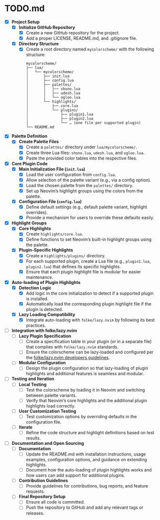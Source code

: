 # TODO.md

- [X] **Project Setup**
  - [X] **Initialize GitHub Repository**
    - [X] Create a new GitHub repository for the project.
    - [X] Add a proper LICENSE, README.md, and .gitignore file.
  - [X] **Directory Structure**
    - [X] Create a root directory named `mycolorscheme/` with the following structure:
      ```
      mycolorscheme/
      ├── lua/
      │   └── mycolorscheme/
      │       ├── init.lua
      │       ├── config.lua
      │       ├── palettes/
      │       │   ├── shono.lua
      │       │   ├── udesh.lua
      │       │   └── ogloo.lua
      │       └── highlights/
      │           ├── core.lua
      │           └── plugins/
      │               ├── plugin1.lua
      │               ├── plugin2.lua
      │               └── … (one file per supported plugin)
      └── README.md
      ```

- [x] **Palette Definition**
  - [x] **Create Palette Files**
    - [x] Create a `palettes/` directory under `lua/mycolorscheme/`.
    - [x] Create three Lua files: `shono.lua`, `udesh.lua`, and `ogloo.lua`.
    - [x] Paste the provided color tables into the respective files.

- [x] **Core Plugin Code**
  - [x] **Main Initialization File (`init.lua`)**
    - [x] Load the user configuration from `config.lua`.
    - [x] Allow selection of the palette variant (e.g., via a config option).
    - [x] Load the chosen palette from the `palettes/` directory.
    - [x] Set up Neovim’s highlight groups using the colors from the palette.
  - [x] **Configuration File (`config.lua`)**
    - [x] Define default settings (e.g., default palette variant, highlight overrides).
    - [x] Provide a mechanism for users to override these defaults easily.

- [x] **Highlight Groups**
  - [x] **Core Highlights**
    - [x] Create `highlights/core.lua`.
    - [x] Define functions to set Neovim’s built-in highlight groups using the palette.
  - [x] **Plugin-Specific Highlights**
    - [x] Create a `highlights/plugins/` directory.
    - [x] For each supported plugin, create a Lua file (e.g., `plugin1.lua`, `plugin2.lua`) that defines its specific highlights.
    - [x] Ensure that each plugin highlight file is modular for easier maintenance.

- [x] **Auto-loading of Plugin Highlights**
  - [x] **Detection Logic**
    - [x] Add logic in the core initialization to detect if a supported plugin is installed.
    - [x] Automatically load the corresponding plugin highlight file if the plugin is detected.
  - [x] **Lazy Loading Compatibility**
    - [x] Integrate auto-loading with `folke/lazy.nvim` by following its best practices.

- [ ] **Integration with folke/lazy.nvim**
  - [ ] **Lazy Plugin Specification**
    - [ ] Create a specification table in your plugin (or in a separate file) that complies with `folke/lazy.nvim` standards.
    - [ ] Ensure the colorscheme can be lazy-loaded and configured per the [folke/lazy.nvim developers guidelines](https://lazy.folke.io/developers).
  - [ ] **Modular Configuration**
    - [ ] Design the plugin configuration so that lazy-loading of plugin highlights and additional features is seamless and modular.

- [ ] **Testing and Iteration**
  - [ ] **Local Testing**
    - [ ] Test the colorscheme by loading it in Neovim and switching between palette variants.
    - [ ] Verify that Neovim’s core highlights and the additional plugin highlights load correctly.
  - [ ] **User Customization Testing**
    - [ ] Test customization options by overriding defaults in the configuration file.
  - [ ] **Iterate**
    - [ ] Refine the code structure and highlight definitions based on test results.

- [ ] **Documentation and Open Sourcing**
  - [ ] **Documentation**
    - [ ] Update the README.md with installation instructions, usage examples, configuration options, and guidance on extending highlights.
    - [ ] Document how the auto-loading of plugin highlights works and how users can add support for additional plugins.
  - [ ] **Contribution Guidelines**
    - [ ] Provide guidelines for contributions, bug reports, and feature requests.
  - [ ] **Final Repository Setup**
    - [ ] Ensure all code is committed.
    - [ ] Push the repository to GitHub and add any relevant tags or releases.
